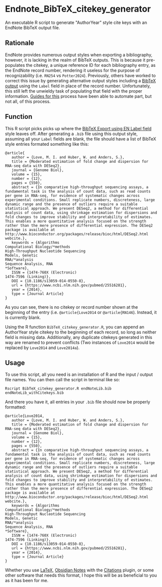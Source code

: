 # Endnote_BibTeX_citekey_generator
An executable R script to generate "AuthorYear" style cite keys with an EndNote BibTeX output file.

## Rationale
EndNote provides numerous output styles when exporting a bibliography, however, it is lacking in the realm of BibTeX outputs. This is because it pre-populates the citekey, a unique reference ID for each bibliography entry, as the EndNote record number, rendering it useless for the purpose of recognizability (i.e. `RN254` vs `Potter2024`). Previously, others have worked to correct this issue by generating alternative output styles including a [BibTeX output](https://endnote.com/downloads/styles/bibtex-export-using-en-label-field/) using the `Label` field in place of the record number. Unfortunately, this still left the unwieldy task of populating that field with the proper information. [Guides for this](https://library.unimelb.edu.au/recite/reference-management-software/bibtex-and-latex/managing-citations2/endnote) process have been able to automate part, but not all, of this process.

## Function
This R script picks picks up where the [BibTeX Export using EN Label field](https://endnote.com/downloads/styles/bibtex-export-using-en-label-field/) style leaves off. After generating a `.bib` file using this output style, assuming all your `Label` fields are blank, the file should have a list of BibTeX style entries formated something like this:

```
@article{
   author = {Love, M. I. and Huber, W. and Anders, S.},
   title = {Moderated estimation of fold change and dispersion for RNA-seq data with DESeq2},
   journal = {Genome Biol},
   volume = {15},
   number = {12},
   pages = {550},
   abstract = {In comparative high-throughput sequencing assays, a fundamental task is the analysis of count data, such as read counts per gene in RNA-seq, for evidence of systematic changes across experimental conditions. Small replicate numbers, discreteness, large dynamic range and the presence of outliers require a suitable statistical approach. We present DESeq2, a method for differential analysis of count data, using shrinkage estimation for dispersions and fold changes to improve stability and interpretability of estimates. This enables a more quantitative analysis focused on the strength rather than the mere presence of differential expression. The DESeq2 package is available at http://www.bioconductor.org/packages/release/bioc/html/DESeq2.html webcite.},
   keywords = {Algorithms
Computational Biology/*methods
High-Throughput Nucleotide Sequencing
Models, Genetic
RNA/*analysis
Sequence Analysis, RNA
*Software},
   ISSN = {1474-760X (Electronic)
1474-7596 (Linking)},
   DOI = {10.1186/s13059-014-0550-8},
   url = {https://www.ncbi.nlm.nih.gov/pubmed/25516281},
   year = {2014},
   type = {Journal Article}
}
```

As you can see, there is no citekey or record number shown at the beginning of the entry (i.e. `@article{Love2014` or `@article{RN146`). Instead, it is currently blank.

Using the R function `BibTeX_citekey_generator.R`, you can append an AuthorYear style citekey to the beginning of each record, so long as neither field is missing data. Additionally, any duplicate citekeys generated in this way are renamed to prevent conflicts (Two instances of `Love2014` would be replaced by `Love2014` and `Love2014a`).

## Usage
To use this script, all you need is an installation of R and the input / output file names. You can then call the script in terminal like so:
```shell
Rscript BibTeX_citekey_generator.R endNoteLib.bib endNoteLib_withCitekeys.bib
```
And there you have it, all entries in your `.bib` file should now be properly formatted:
```
@article{Love2014,
   author = {Love, M. I. and Huber, W. and Anders, S.},
   title = {Moderated estimation of fold change and dispersion for RNA-seq data with DESeq2},
   journal = {Genome Biol},
   volume = {15},
   number = {12},
   pages = {550},
   abstract = {In comparative high-throughput sequencing assays, a fundamental task is the analysis of count data, such as read counts per gene in RNA-seq, for evidence of systematic changes across experimental conditions. Small replicate numbers, discreteness, large dynamic range and the presence of outliers require a suitable statistical approach. We present DESeq2, a method for differential analysis of count data, using shrinkage estimation for dispersions and fold changes to improve stability and interpretability of estimates. This enables a more quantitative analysis focused on the strength rather than the mere presence of differential expression. The DESeq2 package is available at http://www.bioconductor.org/packages/release/bioc/html/DESeq2.html webcite.},
   keywords = {Algorithms
Computational Biology/*methods
High-Throughput Nucleotide Sequencing
Models, Genetic
RNA/*analysis
Sequence Analysis, RNA
*Software},
   ISSN = {1474-760X (Electronic)
1474-7596 (Linking)},
   DOI = {10.1186/s13059-014-0550-8},
   url = {https://www.ncbi.nlm.nih.gov/pubmed/25516281},
   year = {2014},
   type = {Journal Article}
}
```

Whether you use [LaTeX](https://www.latex-project.org), [Obsidian Notes](https://obsidian.md) with the [Citations](https://github.com/hans/obsidian-citation-plugin) plugin, or some other software that needs this format, I hope this will be as beneficial to you as it has been for me. 
